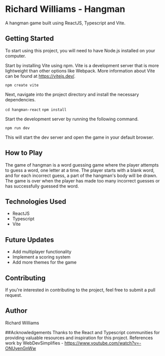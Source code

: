 # Richard Williams - Hangman
A hangman game built using ReactJS, Typescript and Vite.

## Getting Started
To start using this project, you will need to have Node.js installed on your computer.

Start by installing Vite using npm. Vite is a development server that is more lightweight than other options like Webpack. More information about Vite can be found at https://vitejs.dev/.

`npm create vite`

Next, navigate into the project directory and install the necessary dependencies.

`cd hangman-react`
`npm install`

Start the development server by running the following command.

`npm run dev`

This will start the dev server and open the game in your default browser.

## How to Play
The game of hangman is a word guessing game where the player attempts to guess a word, one letter at a time. The player starts with a blank word, and for each incorrect guess, a part of the hangman's body will be drawn. The game is over when the player has made too many incorrect guesses or has successfully guessed the word.

## Technologies Used
* ReactJS
* Typescript
* Vite

## Future Updates
* Add multiplayer functionality
* Implement a scoring system
* Add more themes for the game

## Contributing
If you're interested in contributing to the project, feel free to submit a pull request.

## Author
Richard Williams

##Acknowledgements
Thanks to the React and Typescript communities for providing valuable resources and inspiration for this project.
References work by WebDevSimplifies - https://www.youtube.com/watch?v=-ONUyenGnWw